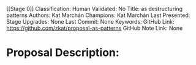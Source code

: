 [[Stage 0]]
Classification:
Human Validated: No
Title: as destructuring patterns
Authors: Kat Marchán
Champions: Kat Marchán
Last Presented: 
Stage Upgrades: 
None
Last Commit: None
Keywords: 
GitHub Link: https://github.com/zkat/proposal-as-patterns
GitHub Note Link: None

# Proposal Description:
